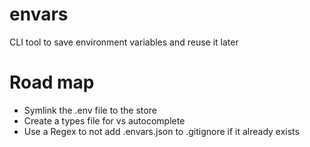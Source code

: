 # envars

CLI tool to save environment variables and reuse it later

# Road map

- Symlink the .env file to the store
- Create a types file for vs autocomplete
- Use a Regex to not add .envars.json to .gitignore if it already exists
